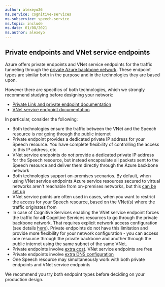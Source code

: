 ```yaml
---
author: alexeyo26
ms.service: cognitive-services
ms.subservice: speech-service
ms.topic: include
ms.date: 01/08/2021
ms.author: alexeyo
---
```


## Private endpoints and VNet service endpoints

Azure offers private endpoints and VNet service endpoints for the traffic tunneling through the [private Azure backbone network](https://azure.microsoft.com/global-infrastructure/global-network/). These endpoint types are similar both in the purpose and in the technologies they are based upon.

However there are specifics of both technologies, which we strongly recommend studying before designing your network:
- [Private Link and private endpoint documentation](../../../private-link/private-link-overview.md)
- [VNet service endpoint documentation](../../../virtual-network/virtual-network-service-endpoints-overview.md)

In particular, consider the following:
- Both technologies ensure the traffic between the VNet and the Speech resource is *not* going through the public internet
- Private endpoint provides a dedicated private IP address for your Speech resource. You have complete flexibility of controlling the access to this IP address, etc.
- VNet service endpoints do *not* provide a dedicated private IP address for the Speech resource, but instead encapsulate all packets sent to the Speech resource and deliver them directly through the Azure backbone network
- Both technologies support on-premises scenarios. By default, when using VNet service endpoints Azure service resources secured to virtual networks aren't reachable from on-premises networks, but this [can be set up](../../../virtual-network/virtual-network-service-endpoints-overview.md#secure-azure-service-access-from-on-premises)
- VNet service points are often used in cases, when you want to restrict the access for your Speech resource, based on the VNet(s) where the traffic originates from
- In case of Cognitive Services enabling the VNet service endpoint forces the traffic for **all** Cognitive Services resources to go through the private backbone network. That requires explicit network access configuration (see details [here](../speech-service-vnet-service-endpoint.md#configure-vnets-and-the-speech-resource-networking-settings)). Private endpoints do not have this limitation and provide more flexibility for your network configuration - you can access one resource through the private backbone and another through the public internet using the same subnet of the same VNet.
- Private endpoints involve [extra cost](https://azure.microsoft.com/pricing/details/private-link). VNet service endpoints are free
- Private endpoints involve [extra DNS configuration](../speech-services-private-link.md#enable-private-endpoints)
- One Speech resource may simultaneously work with both private endpoints and VNet service endpoints

We recommend you try both endpoint types before deciding on your production design. 